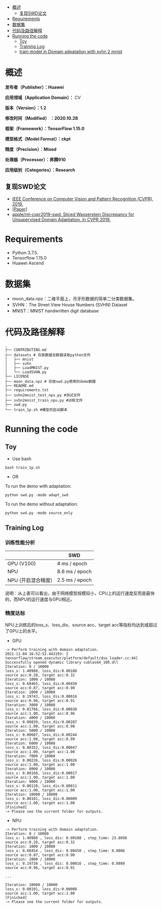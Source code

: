
- [概述](#概述)
	- [复现SWD论文](#复现swd论文)
- [Requirements](#requirements)
- [数据集](#数据集)
- [代码及路径解释](#代码及路径解释)
- [Running the code](#running-the-code)
	- [Toy](#toy)
	- [Training Log](#training-log)
	- [train model in Domain adpatation with svhn 2 mnist](#train-model-in-domain-adpatation-with-svhn-2-mnist)
# 概述

**发布者（Publisher）：Huawei**

**应用领域（Application Domain）：** CV 

**版本（Version）：1.2**

**修改时间（Modified） ：2020.10.28**

**框架（Framework）：TensorFlow 1.15.0**

**模型格式（Model Format）：ckpt**

**精度（Precision）：Mixed**

**处理器（Processor）：昇腾910**

**应用级别（Categories）：Research**

## 复现SWD论文
- [IEEE Conference on Computer Vision and Pattern Recognition (CVPR), 2019.](http://cvpr2019.thecvf.com)
- [[Paper]](https://arxiv.org/abs/1903.04064)
- [apple/ml-cvpr2019-swd: Sliced Wasserstein Discrepancy for Unsupervised Domain Adaptation. In CVPR 2019.](https://github.com/apple/ml-cvpr2019-swd)

# Requirements
- Python 3.7.5.
- Tensorflow 1.15.0
- Huawei Ascend

# 数据集
- moon_data.npz：二维平面上，月牙形数据的简单二分类数据集。
- SVHN：The Street View House Numbers (SVHN) Dataset
- MNIST：MNIST handwritten digit database

# 代码及路径解释
```
.
├── CONTRIBUTING.md
├── datasets # 存放数据及数据读取python文件
│   ├── mnist 
│   ├── svhn
│   ├── LoadMNIST.py
│   └── LoadSVHN.py
├── LICENSE
├── moon_data.npz # 存放swd.py使用的demo数据
├── README.md
├── requirements.txt
├── svhn2mnist_test_npu.py #测试文件
├── svhn2mnist_train_npu.py #训练文件
├── swd.py
└── train_1p.sh #模型的启动脚本
```

# Running the code
## Toy 
- Use bash
```
bash train_1p.sh
```
- OR

To run the demo with adaptation:
```
python swd.py -mode adapt_swd
```

To run the demo without adaptation:
```
python swd.py -mode source_only
```

## Training Log

### 训练性能分析

|           | SWD   |
|-----------|---------------|
| GPU (V100) | 4 ms / epoch |
| NPU | 8.6 ms / epoch |
| NPU (开启混合精度)| 2.5 ms / epoch |

说明：从上表可以看出，由于网络模型规模较小，CPU上的运行速度反而是最快的，而NPU的运行速度与GPU相近。

### 精度达标
NPU上训练后的loss_s、loss_dis、source acc、target acc等指标均达到或超过了GPU上的水平。

- GPU
```
-> Perform training with domain adaptation.
2021-11-04 16:52:52.443193: I tensorflow/stream_executor/platform/default/dso_loader.cc:44] Successfully opened dynamic library cublas64_100.dll
Iteration: 0 / 10000
loss_s: 1.40980, loss_dis:0.00108
source acc:0.28, target acc:0.32
Iteration: 1000 / 10000
loss_s: 0.68465, loss_dis:0.00450
source acc:0.87, target acc:0.90
Iteration: 2000 / 10000
loss_s: 0.19743, loss_dis:0.00016
source acc:0.96, target acc:0.91
Iteration: 3000 / 10000
loss_s: 0.01766, loss_dis:0.00038
source acc:1.00, target acc:0.96
Iteration: 4000 / 10000
loss_s: 0.00839, loss_dis:0.00287
source acc:1.00, target acc:0.98
Iteration: 5000 / 10000
loss_s: 0.00607, loss_dis:0.00244
source acc:1.00, target acc:0.99
Iteration: 6000 / 10000
loss_s: 0.00352, loss_dis:0.00047
source acc:1.00, target acc:1.00
Iteration: 7000 / 10000
loss_s: 0.00226, loss_dis:0.00026
source acc:1.00, target acc:1.00
Iteration: 8000 / 10000
loss_s: 0.00168, loss_dis:0.00017
source acc:1.00, target acc:1.00
Iteration: 9000 / 10000
loss_s: 0.00128, loss_dis:0.00011
source acc:1.00, target acc:1.00
Iteration: 10000 / 10000
loss_s: 0.00101, loss_dis:0.00009
source acc:1.00, target acc:1.00
[Finished]
-> Please see the current folder for outputs.
```
- NPU
```
-> Perform training with domain adaptation.
Iteration: 0 / 10000
loss_s: 1.40980 , loss_dis: 0.00108 , step_time: 23.8698
source acc:0.28, target acc:0.32
Iteration: 1000 / 10000
loss_s: 0.68454 , loss_dis: 0.00450 , step_time: 0.0086
source acc:0.87, target acc:0.90
Iteration: 2000 / 10000
loss_s: 0.19738 , loss_dis: 0.00016 , step_time: 0.0089
source acc:0.96, target acc:0.91

...

Iteration: 10000 / 10000
loss_s: 0.00101, loss_dis:0.00008
source acc:1.00, target acc:1.00
[Finished]
-> Please see the current folder for outputs.

```

